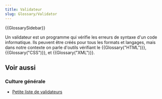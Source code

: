 ```yaml
---
title: Validateur
slug: Glossary/Validator
---
```


{{GlossarySidebar}}

Un validateur est un programme qui vérifie les erreurs de syntaxe d'un code informatique. Ils peuvent être créés pour tous les formats et langages, mais dans notre contexte on parle d'outils vérifiant le {{Glossary("HTML")}}, {{Glossary("CSS")}}, et {{Glossary("XML")}}.

## Voir aussi

### Culture générale

- [Petite liste de validateurs](/fr/docs/Outils/Validateurs)
